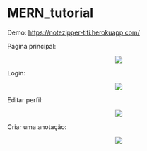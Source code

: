 # MERN_tutorial 

Demo: https://notezipper-titi.herokuapp.com/

Página principal:

<div align="center">
  <img src="https://user-images.githubusercontent.com/45744599/161388291-d65d8bee-42f3-4c01-9855-9eeb53dd16f6.png" />
  </div>

Login:

<div align="center">
<img src="https://user-images.githubusercontent.com/45744599/161388519-5e0f2e9e-621a-4fdb-ae57-c72c1dbe112f.png" />
    </div>

Editar perfil:

<div align="center">
<img src="https://user-images.githubusercontent.com/45744599/161388802-667b313c-6159-45a2-97b3-8bec20147e6a.png" />
  </div>

Criar uma anotação:

<div align="center">
<img src="https://user-images.githubusercontent.com/45744599/161388884-04783109-fc49-48f9-9927-593999670dc3.png" />
  </div>
